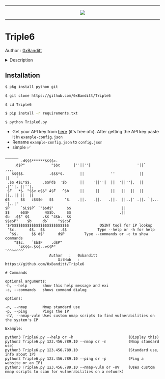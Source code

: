 -----

<p align="center">
<img src="https://camo.githubusercontent.com/3e24dafd15e0a02df8cf6380ae584d6d190f954c930daac871269eff52a72ce7/68747470733a2f2f692e6962622e636f2f4b713942524e682f696d616765732d31372e6a7067">
</p>

-----

# Triple6 #
Author : [0xBanditt](https://github.com/0xBanditt)

<details>
  <summary>Description</summary>
  <p>An IP look-up tool. Uses APIs for extraction of Information of an IP address. Simple tool nothing else :P</p>
</details>

## Installation ##

```bash
$ pkg install python git 
```
```bash
$ git clone https://github.com/0xBanditt/Triple6
```
```bash 
$ cd Triple6 
```
```bash
$ pip install -r requirements.txt
```
```bash
$ python Triple6.py 
```
* Get your API key from [here](https://www.abuseipdb.com/account/api) (it's free ofc). After getting the API key paste it in `example-config.json`
* Rename `example-config.json` to `config.json`
* simple :white_check_mark:

``` 
______
       .d$$$******$$$$c.
    .d$P"            "$$c      |''||''|                     '||`         ,,,,
   $$$$$.           .$$$*$.       ||            ''           ||         ||   '
 .$$ 4$L*$$.     .$$Pd$  '$b      ||    '||''|  ||  '||''|,  ||  .|''|, ||''|,
 $F   *$. "$$e.e$$" 4$F   ^$b     ||     ||     ||   ||  ||  ||  ||..|| ||  ||
d$     $$   z$$$e   $$     '$.   .||.   .||.   .||.  ||..|' .||. `|...  `|..|'
$P     `$L$$P` `"$$d$"      $$                       ||
$$     e$$F       4$$b.     $$                      .||
$b  .$$" $$      .$$ "4$b.  $$
$$e$P"    $b     d$`    "$$c$F
'$P$$$$$$$$$$$$$$$$$$$$$$$$$$              OSINT tool for IP lookup
 "$c.      4$.  $$       .$$              Type --help or -h for help
  ^$$.      $$ d$"      d$P         Type --commands or -c to show commands
    "$$c.   `$b$F    .d$P"
      `4$$$c.$$$..e$$P"                                                                                             `^^^^^^^`
                    Author   :   0xbanditt
                        GitHub   :   https://github.com/0xBanditt/Triple6
                                                                                                          
# Commands

optional arguments:                                                                                       
-h, --help       show this help message and exi                                                           -c, --commamds   shows command dialog

options:

-n, --nmap       Nmap standard use
-p, --ping       Pings the IP
-nV, --nmap-vuln Uses custom nmap scripts to find vulnerabilities on the system's IP

Example:

python3 Triple6.py --help or -h                         (Display this)
python3 Triple6.py 123.456.789.10 --nmap or -n          (Nmap standard use)
python3 Triple6.py 123.456.789.10                       (Standard use, info about IP)
python3 Triple6.py 123.456.789.10 --ping or -p          (Ping a website or an IP)
python3 Triple6.py 123.456.789.10 --nmap-vuln or -nV    (Uses custom nmap scripts to scan for vulnerabilities on a network)
```
